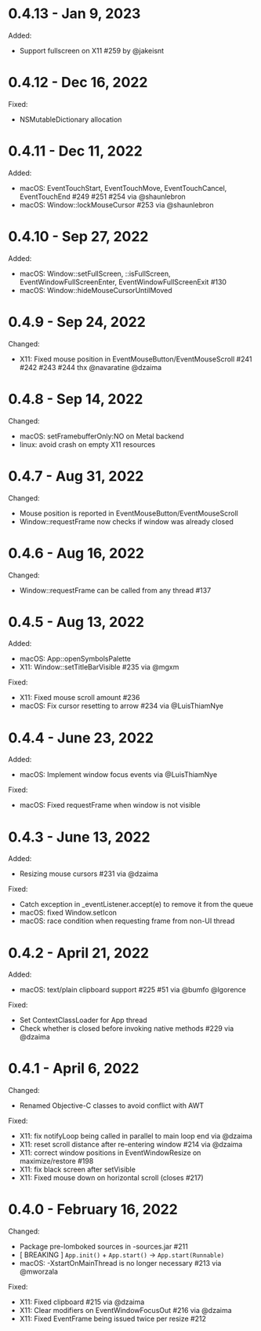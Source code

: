 # 0.4.13 - Jan 9, 2023

Added:

- Support fullscreen on X11 #259 by @jakeisnt

# 0.4.12 - Dec 16, 2022

Fixed:

- NSMutableDictionary allocation

# 0.4.11 - Dec 11, 2022

Added:

- macOS: EventTouchStart, EventTouchMove, EventTouchCancel, EventTouchEnd #249 #251 #254 via @shaunlebron
- macOS: Window::lockMouseCursor #253 via @shaunlebron

# 0.4.10 - Sep 27, 2022

Added:

- macOS: Window::setFullScreen, ::isFullScreen, EventWindowFullScreenEnter, EventWindowFullScreenExit #130
- macOS: Window::hideMouseCursorUntilMoved

# 0.4.9 - Sep 24, 2022

Changed:

- X11: Fixed mouse position in EventMouseButton/EventMouseScroll #241 #242 #243 #244 thx @navaratine @dzaima

# 0.4.8 - Sep 14, 2022

Changed:

- macOS: setFramebufferOnly:NO on Metal backend
- linux: avoid crash on empty X11 resources

# 0.4.7 - Aug 31, 2022

Changed:

- Mouse position is reported in EventMouseButton/EventMouseScroll
- Window::requestFrame now checks if window was already closed

# 0.4.6 - Aug 16, 2022

Changed:

- Window::requestFrame can be called from any thread #137

# 0.4.5 - Aug 13, 2022

Added:

- macOS: App::openSymbolsPalette
- X11: Window::setTitleBarVisible #235 via @mgxm

Fixed:

- X11: Fixed mouse scroll amount #236
- macOS: Fix cursor resetting to arrow #234 via @LuisThiamNye

# 0.4.4 - June 23, 2022

Added:

- macOS: Implement window focus events via @LuisThiamNye

Fixed:

- macOS: Fixed requestFrame when window is not visible

# 0.4.3 - June 13, 2022

Added:

- Resizing mouse cursors #231 via @dzaima

Fixed:

- Catch exception in _eventListener.accept(e) to remove it from the queue
- macOS: fixed Window.setIcon
- macOS: race condition when requesting frame from non-UI thread

# 0.4.2 - April 21, 2022

Added:

- macOS: text/plain clipboard support #225 #51 via @bumfo @lgorence

Fixed:

- Set ContextClassLoader for App thread
- Check whether is closed before invoking native methods #229 via @dzaima

# 0.4.1 - April 6, 2022

Changed:

- Renamed Objective-C classes to avoid conflict with AWT

Fixed:

- X11: fix notifyLoop being called in parallel to main loop end via @dzaima
- X11: reset scroll distance after re-entering window #214 via @dzaima
- X11: correct window positions in EventWindowResize on maximize/restore #198
- X11: fix black screen after setVisible
- X11: Fixed mouse down on horizontal scroll (closes #217)

# 0.4.0 - February 16, 2022

Changed:

- Package pre-lomboked sources in -sources.jar #211
- [ BREAKING ] `App.init()` + `App.start()` -> `App.start(Runnable)`
- macOS: -XstartOnMainThread is no longer necessary #213 via @mworzala

Fixed:

- X11: Fixed clipboard #215 via @dzaima
- X11: Clear modifiers on EventWindowFocusOut #216 via @dzaima
- X11: Fixed EventFrame being issued twice per resize #212